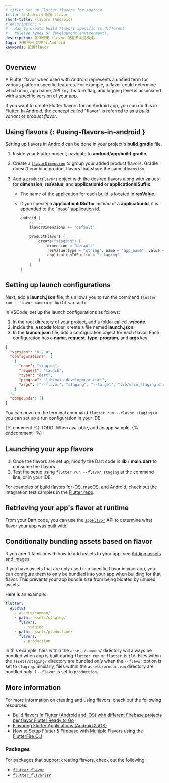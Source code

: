 ```yaml
---
# title: Set up Flutter flavors for Android
title: 为 Android 配置 flavor
short-title: Flavors (Android)
# description: >
#   How to create build flavors specific to different
#   release types or development environments.
description: 如何使用 flavor 配置多渠道构建。
tags: 发布应用,跨平台,Android
keywords: 配置flavor
---
```


## Overview

A Flutter flavor when used with Android represents a unified
term for various platform specific features. For example, a
flavor could determine which icon, app name, API key,
feature flag, and logging level is associated with a
specific version of your app.

If you want to create Flutter flavors for an Android app,
you can do this in Flutter. In Android, the concept called
"flavor" is referred to as a _build variant_ or
_product flavor_.

## Using flavors {: #using-flavors-in-android }

Setting up flavors in Android can be done in your project's
**build.gradle** file.

1. Inside your Flutter project,
   navigate to **android**/**app**/**build.gradle**.

2. Create a [`flavorDimension`][] to group your added product flavors.
   Gradle doesn't combine product flavors that share the same `dimension`.

3. Add a `productFlavors` object with the desired flavors along
   with values for **dimension**, **resValue**,
   and **applicationId** or **applicationIdSuffix**.

   * The name of the application for each build is located in **resValue**.
   * If you specify a **applicationIdSuffix** instead of a **applicationId**,
     it is appended to the "base" application id.

      ```kotlin title="build.gradle.kts"
      android {
          // ...
          flavorDimensions += "default"

          productFlavors {
              create("staging") {
                  dimension = "default"
                  resValue(type = "string", name = "app_name", value = "Flavor example (staging)")
                  applicationIdSuffix = ".staging"
              }
          }
      }
      ```

[`flavorDimension`]: {{site.android-dev}}/studio/build/build-variants#flavor-dimensions

## Setting up launch configurations

Next, add a **launch.json** file; this allows you to run the command
`flutter run --flavor <android build variant>`.

In VSCode, set up the launch configurations as follows:

1. In the root directory of your project, add a folder called **.vscode**.
2. Inside the **.vscode** folder, create a file named **launch.json**.
3. In the **launch.json** file, add a configuration object for each flavor.
   Each configuration has a **name**, **request**, **type**, **program**,
   and **args** key.

```json
{
  "version": "0.2.0",
  "configurations": [
    {
      "name": "staging",
      "request": "launch",
      "type": "dart",
      "program": "lib/main_development.dart",
      "args": ["--flavor", "staging", "--target", "lib/main_staging.dart" ]
    }
  ],
  "compounds": []
}
```

You can now run the terminal command
`flutter run --flavor staging` or you can set up a run
configuration in your IDE.

{% comment %}
TODO: When available, add an app sample.
{% endcomment -%}

## Launching your app flavors

1. Once the flavors are set up, modify the Dart code in
**lib** / **main.dart** to consume the flavors.
2. Test the setup using `flutter run --flavor staging`
at the command line, or in your IDE.

For examples of build flavors for [iOS][], [macOS][], and [Android][],
check out the integration test samples in the [Flutter repo][].

## Retrieving your app's flavor at runtime

From your Dart code, you can use the [`appFlavor`][] API to determine what
flavor your app was built with.

## Conditionally bundling assets based on flavor

If you aren't familiar with how to add assets to your app, see
[Adding assets and images][].

If you have assets that are only used in a specific flavor in your app, you can
configure them to only be bundled into your app when building for that flavor.
This prevents your app bundle size from being bloated by unused assets.

Here is an example:

```yaml
flutter:
  assets:
    - assets/common/
    - path: assets/staging/
      flavors:
        - staging
    - path: assets/production/
      flavors:
        - production
```

In this example, files within the `assets/common/` directory will always be bundled
when app is built during `flutter run` or `flutter build`. Files within the
`assets/staging/` directory are bundled _only_ when the `--flavor` option is set
to `staging`. Similarly, files within the `assets/production` directory are
bundled _only_ if `--flavor` is set to `production`.

## More information

For more information on creating and using flavors, check out
the following resources:

* [Build flavors in Flutter (Android and iOS) with different Firebase projects per flavor Flutter Ready to Go][]
* [Flavoring Flutter Applications (Android & iOS)][]
* [How to Setup Flutter & Firebase with Multiple Flavors using the FlutterFire CLI][flutterfireCLI]

### Packages

For packages that support creating flavors, check out the following:

* [`flutter_flavor`][]
* [`flutter_flavorizr`][]

[Launching your app flavors]: /deployment/flavors/#launching-your-app-flavors
[Flutter repo]: {{site.repo.flutter}}/blob/main/dev/integration_tests/flavors/lib/main.dart
[iOS]: {{site.repo.flutter}}/tree/main/dev/integration_tests/flavors/ios
[macOS]: {{site.repo.flutter}}/tree/main/dev/integration_tests/flavors/macos
[iOS (Xcode)]: {{site.repo.flutter}}/tree/main/dev/integration_tests/flavors/ios
[`appFlavor`]: {{site.api}}/flutter/services/appFlavor-constant.html
[Android]: {{site.repo.flutter}}/tree/main/dev/integration_tests/flavors/android
[Adding assets and images]: /ui/assets/assets-and-images
[Build flavors in Flutter (Android and iOS) with different Firebase projects per flavor Flutter Ready to Go]: {{site.medium}}/@animeshjain/build-flavors-in-flutter-android-and-ios-with-different-firebase-projects-per-flavor-27c5c5dac10b
[Flavoring Flutter Applications (Android & iOS)]: {{site.medium}}/flutter-community/flavoring-flutter-applications-android-ios-ea39d3155346
[flutterfireCLI]: https://codewithandrea.com/articles/flutter-firebase-multiple-flavors-flutterfire-cli/
[`flutter_flavor`]: {{site.pub}}/packages/flutter_flavor
[`flutter_flavorizr`]: {{site.pub}}/packages/flutter_flavorizr
